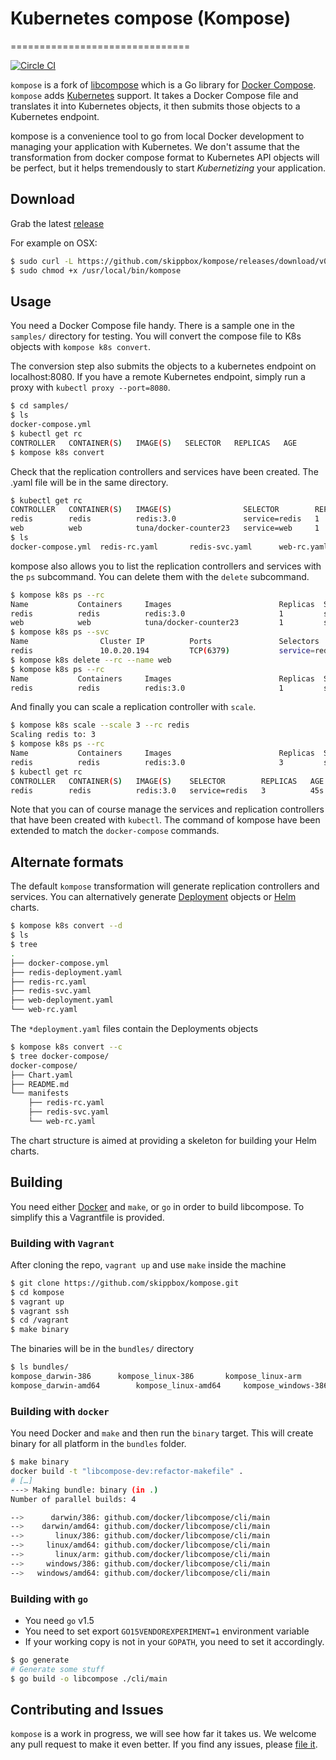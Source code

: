 # Kubernetes compose (Kompose)
===============================

[![Circle CI](https://circleci.com/gh/skippbox/kompose/tree/kcompose.svg?style=svg)](https://circleci.com/gh/skippbox/kompose/tree/kcompose)

`kompose` is a fork of [libcompose](https://github.com/docker/libcompose) which is a Go library for [Docker Compose](http://docs.docker.com/compose).
`kompose` adds [Kubernetes](http://kubernetes.io) support. It takes a Docker Compose file and translates it into Kubernetes objects, it then submits those objects to a Kubernetes endpoint.

kompose is a convenience tool to go from local Docker development to managing your application with Kubernetes. We don't assume that the transformation from docker compose format to Kubernetes API objects will be perfect, but it helps tremendously to start _Kubernetizing_ your application.

## Download

Grab the latest [release](https://github.com/skippbox/kompose/releases)

For example on OSX:

```bash
$ sudo curl -L https://github.com/skippbox/kompose/releases/download/v0.0.1/kompose_darwin-amd64 > /usr/local/bin/kompose
$ sudo chmod +x /usr/local/bin/kompose
```

## Usage

You need a Docker Compose file handy. There is a sample one in the `samples/` directory for testing.
You will convert the compose file to K8s objects with `kompose k8s convert`.

The conversion step also submits the objects to a kubernetes endpoint on localhost:8080.
If you have a remote Kubernetes endpoint, simply run a proxy with `kubectl proxy --port=8080`.

```bash
$ cd samples/
$ ls
docker-compose.yml
$ kubectl get rc
CONTROLLER   CONTAINER(S)   IMAGE(S)   SELECTOR   REPLICAS   AGE
$ kompose k8s convert
```

Check that the replication controllers and services have been created.
The .yaml file will be in the same directory.

```bash
$ kubectl get rc
CONTROLLER   CONTAINER(S)   IMAGE(S)                SELECTOR        REPLICAS   AGE
redis        redis          redis:3.0               service=redis   1          2s
web          web            tuna/docker-counter23   service=web     1          2s
$ ls
docker-compose.yml	redis-rc.yaml		redis-svc.yaml		web-rc.yaml
```

kompose also allows you to list the replication controllers and services with the `ps` subcommand.
You can delete them with the `delete` subcommand.

```bash
$ kompose k8s ps --rc
Name           Containers     Images                        Replicas  Selectors           
redis          redis          redis:3.0                     1         service=redis       
web            web            tuna/docker-counter23         1         service=web         
$ kompose k8s ps --svc
Name                Cluster IP          Ports               Selectors           
redis               10.0.20.194         TCP(6379)           service=redis       
$ kompose k8s delete --rc --name web
$ kompose k8s ps --rc
Name           Containers     Images                        Replicas  Selectors           
redis          redis          redis:3.0                     1         service=redis       
```

And finally you can scale a replication controller with `scale`.

```bash
$ kompose k8s scale --scale 3 --rc redis
Scaling redis to: 3
$ kompose k8s ps --rc
Name           Containers     Images                        Replicas  Selectors           
redis          redis          redis:3.0                     3         service=redis       
$ kubectl get rc
CONTROLLER   CONTAINER(S)   IMAGE(S)    SELECTOR        REPLICAS   AGE
redis        redis          redis:3.0   service=redis   3          45s
```

Note that you can of course manage the services and replication controllers that have been created with `kubectl`.
The command of kompose have been extended to match the `docker-compose` commands.

## Alternate formats

The default `kompose` transformation will generate replication controllers and services. You can alternatively generate [Deployment](https://github.com/kubernetes/kubernetes/blob/release-1.1/docs/user-guide/managing-deployments.md) objects or [Helm](https://github.com/helm/helm) charts.

```bash
$ kompose k8s convert --d
$ ls
$ tree
.
├── docker-compose.yml
├── redis-deployment.yaml
├── redis-rc.yaml
├── redis-svc.yaml
├── web-deployment.yaml
└── web-rc.yaml
```

The `*deployment.yaml` files contain the Deployments objects

```bash
$ kompose k8s convert --c
$ tree docker-compose/
docker-compose/
├── Chart.yaml
├── README.md
└── manifests
    ├── redis-rc.yaml
    ├── redis-svc.yaml
    └── web-rc.yaml
```

The chart structure is aimed at providing a skeleton for building your Helm charts.

## Building

You need either [Docker](http://github.com/docker/docker) and `make`,
or `go` in order to build libcompose. To simplify this a Vagrantfile is provided.

### Building with `Vagrant`

After cloning the repo, `vagrant up` and use `make` inside the machine

```bash
$ git clone https://github.com/skippbox/kompose.git
$ cd kompose
$ vagrant up
$ vagrant ssh
$ cd /vagrant
$ make binary
```

The binaries will be in the `bundles/` directory

```bash
$ ls bundles/
kompose_darwin-386		kompose_linux-386		kompose_linux-arm		kompose_windows-amd64.exe
kompose_darwin-amd64		kompose_linux-amd64		kompose_windows-386.exe
```

### Building with `docker`

You need Docker and ``make`` and then run the ``binary`` target. This
will create binary for all platform in the `bundles` folder. 

```bash
$ make binary
docker build -t "libcompose-dev:refactor-makefile" .
# […]
---> Making bundle: binary (in .)
Number of parallel builds: 4

-->      darwin/386: github.com/docker/libcompose/cli/main
-->    darwin/amd64: github.com/docker/libcompose/cli/main
-->       linux/386: github.com/docker/libcompose/cli/main
-->     linux/amd64: github.com/docker/libcompose/cli/main
-->       linux/arm: github.com/docker/libcompose/cli/main
-->     windows/386: github.com/docker/libcompose/cli/main
-->   windows/amd64: github.com/docker/libcompose/cli/main

```

### Building with `go`

- You need `go` v1.5
- You need to set export `GO15VENDOREXPERIMENT=1` environment variable
- If your working copy is not in your `GOPATH`, you need to set it
accordingly.

```bash
$ go generate
# Generate some stuff
$ go build -o libcompose ./cli/main
```

## Contributing and Issues

`kompose` is a work in progress, we will see how far it takes us. We welcome any pull request to make it even better.
If you find any issues, please [file it](https://github.com/skippbox/kompose/issues).
